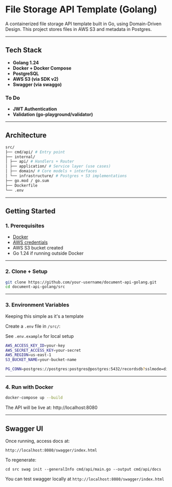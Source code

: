 # File Storage API Template (Golang)

A containerized file storage API template built in Go, using Domain-Driven Design. This project stores files in AWS S3 and metadata in Postgres.

---
## Tech Stack

- **Golang 1.24**
- **Docker + Docker Compose**
- **PostgreSQL**
- **AWS S3 (via SDK v2)**
- **Swagger (via swaggo)**
### To Do

- **JWT Authentication**
- **Validation (go-playground/validator)**

---
## Architecture

```bash
src/ 
├── cmd/api/ # Entry point 
├── internal/ 
│ ├── api/ # Handlers + Router 
│ ├── application/ # Service layer (use cases) 
│ ├── domain/ # Core models + interfaces 
│ └── infrastructure/ # Postgres + S3 implementations 
├── go.mod / go.sum 
├── Dockerfile 
└── .env
```

---
## Getting Started

### 1. Prerequisites

- [Docker](https://www.docker.com/)
- [AWS credentials](https://docs.aws.amazon.com/cli/latest/userguide/cli-configure-envvars.html)
- AWS S3 bucket created
- Go 1.24 if running outside Docker

---
### 2. Clone + Setup

```bash
git clone https://github.com/your-username/document-api-golang.git
cd document-api-golang/src
```

---
### 3. Environment Variables

Keeping this simple as it's a template

Create a `.env` file in `/src/`:

See `.env.example` for local setup

```bash
AWS_ACCESS_KEY_ID=your-key
AWS_SECRET_ACCESS_KEY=your-secret
AWS_REGION=us-east-1
S3_BUCKET_NAME=your-bucket-name

PG_CONN=postgres://postgres:postgres@postgres:5432/recordsdb?sslmode=disable
```

---
### 4. Run with Docker

```bash
docker-compose up --build
```
The API will be live at: http://localhost:8080

---
## Swagger UI

Once running, access docs at:

`http://localhost:8080/swagger/index.html`

To regenerate:

`cd src swag init --generalInfo cmd/api/main.go --output cmd/api/docs`

You can test swagger locally at `http://localhost:8080/swagger/index.html`